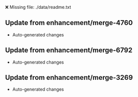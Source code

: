 ❌ Missing file: ./data/readme.txt

## Update from enhancement/merge-4760
- Auto-generated changes

## Update from enhancement/merge-6792
- Auto-generated changes

## Update from enhancement/merge-3269
- Auto-generated changes
